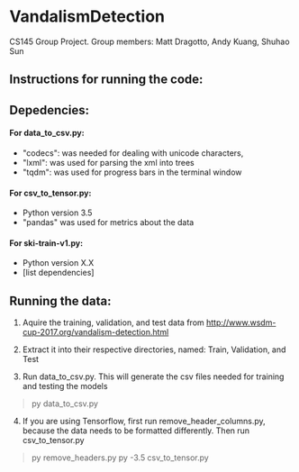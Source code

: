 # VandalismDetection

CS145 Group Project. Group members: Matt Dragotto, Andy Kuang, Shuhao Sun

## Instructions for running the code:

## Depedencies:
#### For data_to_csv.py: 
- "codecs": was needed for dealing with unicode characters, 
- "lxml": was used for parsing the xml into trees
- "tqdm": was used for progress bars in the terminal window

#### For csv_to_tensor.py:
- Python version 3.5
- "pandas" was used for metrics about the data

#### For ski-train-v1.py:
- Python version X.X
- [list dependencies]

## Running the data:
1. Aquire the training, validation, and test data from http://www.wsdm-cup-2017.org/vandalism-detection.html

2. Extract it into their respective directories, named: Train, Validation, and Test

3. Run data_to_csv.py. This will generate the csv files needed for training and testing the models
> py data_to_csv.py

4. If you are using Tensorflow, first run remove_header_columns.py, because the data needs to be formatted differently. Then run csv_to_tensor.py
> py remove_headers.py
> py -3.5 csv_to_tensor.py




